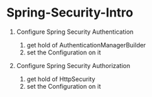 # Spring-Security-Intro

1. Configure Spring Security Authentication

    1. get hold of AuthenticationManagerBuilder
    2. set the Configuration on it

<!-- <img src="Screenshots/Authentication-Manager.jpeg" alt="Authentication Manager" width="960"/>  -->

2. Configure Spring Security Authorization

    1. get hold of HttpSecurity
    2. set the Configuration on it